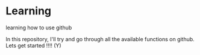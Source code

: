 # Learning
learning how to use github

  In this repository, I'll try and go through all the available functions on github.
  Lets get started !!!! (Y)
